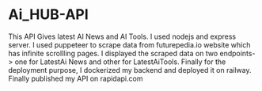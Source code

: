 # Ai_HUB-API
This API Gives latest AI News and AI Tools.
I used nodejs and express server.
I used puppeteer to scrape data from futurepedia.io website which has infinite scrollling pages.
I displayed the scraped data on two endpoints-> one for LatestAi News and other for LatestAiTools.
Finally for the deployment purpose, I dockerized my backend and deployed it on railway.
Finally published my API on rapidapi.com
